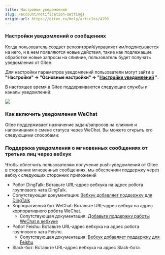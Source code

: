 ```yaml
---
title: Настройки уведомлений
slug: /account/notification-settings
origin-url: https://gitee.ru/help/articles/4190
---
```


### Настройки уведомлений о сообщениях

Когда пользователь создает репозиторий/управляет им/подписывается на него, и в нем появляются новые действия, такие как подлежащие обработке новые запросы на слияние, пользователь будет получать уведомления от Gitee.

Для настройки параметров уведомлений пользователи могут зайти в **"Настройки" -> "Основные настройки" -> "[Настройки уведомлений](https://gitee.ru/profile/notifications) "**.

В настоящее время в Gitee поддерживаются следующие службы и каналы уведомлений:

![](%E6%B6%88%E6%81%AF%E9%80%9A%E7%9F%A5%E8%AE%BE%E7%BD%AE.assets/image.png)
### Как включить уведомления WeChat

Gitee поддерживает назначение задач/запросов на слияние и напоминания о смене статуса через WeChat. Вы можете открыть его следующими способами:


### Поддержка уведомления о мгновенных сообщениях от третьих лиц через вебхук

Чтобы облегчить пользователям получение push-уведомлений от Gitee в сторонних мгновенных сообщениях, мы обеспечили поддержку через вебхук следующих сторонних приложений 

- Робот DingTalk: Вставьте URL-адрес вебхука на адрес робота группового чата DingTalk.
- Сопутствующая документация: [Вебхук добавляет поддержку для DingTalk](/help/articles/4135)
- Корпоративный бот WeChat: Вставьте URL-адрес вебхук на адрес корпоративного робота WeChat.
  - Сопутствующая документация: [Добавьте поддержку работы WeChat в вебхуке](/help/articles/4296)
- Робот Feishu: Вставьте URL-адрес вебхука на адрес робота группового чата Feishu.
  - Сопутствующая документация: [Вебхук добавляет поддержку для Feishu](/help/articles/4297)
- Slack-бот: Вставьте URL-адрес вебхука на адрес Slack-бота.